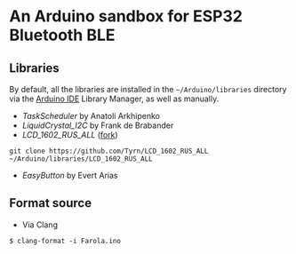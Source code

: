 # An Arduino sandbox for ESP32 Bluetooth BLE

## Libraries

By default, all the libraries are installed in the `~/Arduino/libraries`
directory via the
[Arduino IDE](https://github.com/Tyrn/arch-chronicle/blob/master/Usage/Arduino.md)
Library Manager, as well as manually.

- _TaskScheduler_ by Anatoli Arkhipenko
- _LiquidCrystal_I2C_ by Frank de Brabander
- _LCD_1602_RUS_ALL_ ([fork](https://github.com/Tyrn/LCD_1602_RUS_ALL))

```
git clone https://github.com/Tyrn/LCD_1602_RUS_ALL ~/Arduino/libraries/LCD_1602_RUS_ALL
```

- _EasyButton_ by Evert Arias

## Format source

- Via Clang

```
$ clang-format -i Farola.ino
```
